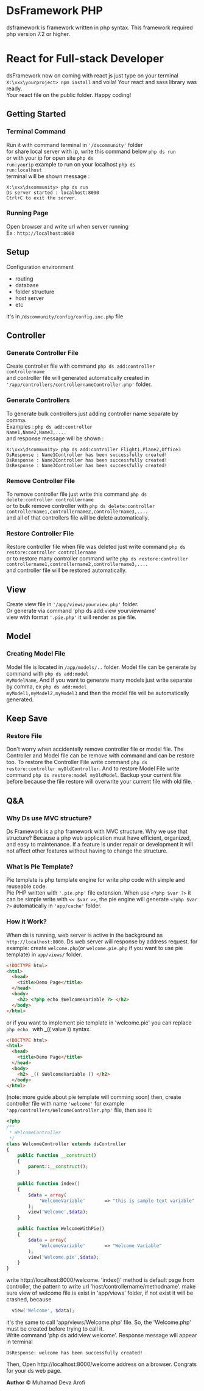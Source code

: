 # DsFramework PHP
dsframework is framework written in php syntax.
This framework required php version 7.2 or higher.

# React for Full-stack Developer
dsFramework now on coming with react js just type on your terminal <code>X:\xxx\yourproject> npm install</code> and voila! Your react and sass library was ready.<br>
Your react file on the public folder. Happy coding!

## Getting Started
### Terminal Command
Run it with command terminal in <code>'/dscommunity'</code> folder <br />
for share local server with ip, write this command below
<code>php ds run</code><br />
or with your ip for open site <code>php ds run:yourip</code>
example to run on your localhost <code>php ds run:localhost</code><br />
terminal will be shown message : <br />
```
X:\xxx\dscommunity> php ds run
Ds server started : localhost:8000
Ctrl+C to exit the server.
```
### Running Page
Open browser and write url when server running <br />
Ex : <code>http://localhost:8000</code>

## Setup
Configuration environment 
<ul>
  <li> routing</li>
<li> database</li>
<li> folder structure</li>
<li> host server</li>
  <li> etc </li>
</ul>
it's in <code>/dscommunity/config/config.inc.php</code> file
<br />

## Controller
### Generate Controller File
Create controller file with command <code>php ds add:controller controllername</code> <br />
and controller file will generated automatically created in <code>'/app/controllers/controllernameController.php'</code> folder.<br />

### Generate Controllers
To generate bulk controllers just adding controller name separate by comma.<br />
Examples : <code>php ds add:controller Name1,Name2,Name3,....</code><br />
and response message will be shown :
```
X:\xxx\dscommunity> php ds add:controller Flight1,Plane2,Office3
DsResponse : Name1Controller has been successfully created!
DsResponse : Name2Controller has been successfully created!
DsResponse : Name3Controller has been successfully created!
```

### Remove Controller File
To remove controller file just write this command <code>php ds delete:controller controllername</code> <br />
or to bulk remove controller with <code>php ds delete:controller controllername1,controllername2,controllername3,....</code><br />
and all of that controllers file will be delete automatically. <br />

### Restore Controller File
Restore controller file when file was deleted just write command <code>php ds restore:controller controllername</code> <br />
or to restore many controller command write <code>php ds restore:controller controllername1,controllername2,controllername3,....</code><br />
and controller file will be restored automatically. <br />

## View
Create view file in <code>'/app/views/yourview.php'</code> folder. <br />
Or generate via command 'php ds add:view yourviewname'<br />
view with format <code>'.pie.php'</code> it will render as pie file.<br />

## Model
### Creating Model File
Model file is located in <code>/app/models/..</code> folder. Model file can be generate by command with 
<code>php ds add:model MyModelName</code>, And if you want to generate many models just write separate by comma, ex <code>php ds add:model myModel1,myModel2,myModel3</code> and then the model file will be automatically generated. <br />

## Keep Save
### Restore File
Don't worry when accidentally remove controller file or model file. The Controller and Model file can be remove with command and can be restore too. To restore the Controller File write command <code>php ds restore:controller myOldController</code>. And to restore Model File write command <code>php ds restore:model myOldModel</code>. Backup your current file before because the file restore will overwrite your current file with old file. <br />

## Q&A
### Why Ds use MVC structure?
Ds Framework is a php framework with MVC structure. Why we use that structure? Because a php web application must have efficient, organized, and easy to maintenance. If a feature is under repair or development it will not affect other features without having to change the structure.<br />

### What is Pie Template?
Pie template is php template engine for write php code with simple and reuseable code. <br />Pie PHP written with <code>'.pie.php'</code> file extension.
When use `<?php $var ?>` it can be simple write with `<< $var >>`, the pie engine will generate `<?php $var ?>` automatically in <code>'app/cache'</code> folder.

### How it Work?
When ds is running, web server is active in the background as <code>http://localhost:8000</code>. Ds web server will response by address request. 
for example:
create <code>welcome.php</code>(or <code>welcome.pie.php</code> if you want to use pie template) in <code>app/views/</code> folder.
```html
<!DOCTYPE html>
<html>
  <head>
    <title>Demo Page</title>
  </head>
  <body>
    <h2> <?php echo $WelcomeVariable ?> </h2>
  </body>
</html>
```
or if you want to implement pie template in 'welcome.pie' you can replace ```php echo ``` with \_(( value )) syntax.

```html
<!DOCTYPE html>
<html>
  <head>
    <title>Demo Page</title>
  </head>
  <body>
    <h2> _(( $WelcomeVariable )) </h2>
  </body>
</html>
```
(note: more guide about pie template will comming soon)
then, create controller file with name <code>'welcome'</code> for example <code>'app/controllers/WelcomeController.php'</code> file, then see it:

```php
<?php
/**
 * WelcomeController
 */
class WelcomeController extends dsController
{
    public function __construct()
    {
        parent::__construct();
    }
    
    public function index()
    {
        $data = array(
            'WelcomeVariable' 		=> "this is sample text variable"
        );
        view('Welcome',$data);
    }

    public function WelcomeWithPie()
    {
        $data = array(
            'WelcomeVariable'       => "Welcome Variable"
        );
        view('Welcome.pie',$data);
    }
}
```
write http://localhost:8000/welcome.
'index()' method is default page from controller, the pattern to write url 'host/controllername/methodname'.
make sure view of welcome file is exist in 'app/views' folder, if not exist it will be crashed, because 
```php
  view('Welcome', $data);
```
it's the same to call 'app/views/Welcome.php' file. So, the 'Welcome.php' must be created before trying to call it.<br />
Write command 'php ds add:view welcome'. Response message will appear in terminal
```
DsResponse: welcome has been successfully created!
```
Then, Open http://localhost:8000/welcome address on a browser. Congrats for your ds web page.

**Author** 
&copy; Muhamad Deva Arofi
